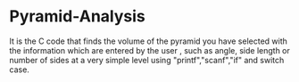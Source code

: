 # Pyramid-Analysis
It is the C code that finds the volume of the pyramid you have selected with the information which are entered by the user , such as angle, side length or number of sides at a very simple level using "printf","scanf","if" and switch case.
